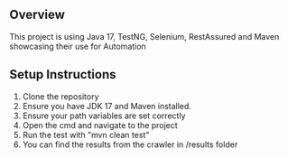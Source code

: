 ## Overview
This project is using Java 17, TestNG, Selenium, RestAssured and Maven showcasing their use for Automation

## Setup Instructions

1. Clone the repository 
2. Ensure you have JDK 17 and Maven installed.
3. Ensure your path variables are set correctly 
4. Open the cmd and navigate to the project
5. Run the test with "mvn clean test"
6. You can find the results from the crawler in /results folder
